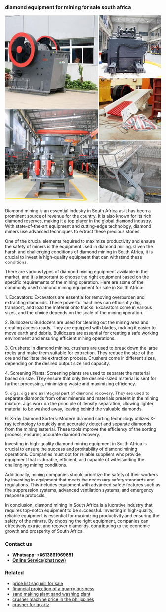 <h3>diamond equipment for mining for sale south africa</h3><img src='1708499459.jpg' alt=''><p>Diamond mining is an essential industry in South Africa as it has been a prominent source of revenue for the country. It is also known for its rich diamond reserves, making it a top player in the global diamond industry. With state-of-the-art equipment and cutting-edge technology, diamond miners use advanced techniques to extract these precious stones.</p><p>One of the crucial elements required to maximize productivity and ensure the safety of miners is the equipment used in diamond mining. Given the harsh and challenging conditions of diamond mining in South Africa, it is crucial to invest in high-quality equipment that can withstand these conditions.</p><p>There are various types of diamond mining equipment available in the market, and it is important to choose the right equipment based on the specific requirements of the mining operation. Here are some of the commonly used diamond mining equipment for sale in South Africa:</p><p>1. Excavators: Excavators are essential for removing overburden and extracting diamonds. These powerful machines can efficiently dig, transport, and load the material onto trucks. Excavators come in various sizes, and the choice depends on the scale of the mining operation.</p><p>2. Bulldozers: Bulldozers are used for clearing out the mining area and creating access roads. They are equipped with blades, making it easier to move earth and debris. Bulldozers are essential for creating a safe working environment and ensuring efficient mining operations.</p><p>3. Crushers: In diamond mining, crushers are used to break down the large rocks and make them suitable for extraction. They reduce the size of the ore and facilitate the extraction process. Crushers come in different sizes, depending on the desired output size and capacity.</p><p>4. Screening Plants: Screening plants are used to separate the material based on size. They ensure that only the desired-sized material is sent for further processing, minimizing waste and maximizing efficiency.</p><p>5. Jigs: Jigs are an integral part of diamond recovery. They are used to separate diamonds from other minerals and materials present in the mining mixture. Jigs work on the principle of density separation, allowing lighter material to be washed away, leaving behind the valuable diamonds.</p><p>6. X-ray Diamond Sorters: Modern diamond sorting technology utilizes X-ray technology to quickly and accurately detect and separate diamonds from the mining material. These tools improve the efficiency of the sorting process, ensuring accurate diamond recovery.</p><p>Investing in high-quality diamond mining equipment in South Africa is crucial to ensure the success and profitability of diamond mining operations. Companies must opt for reliable suppliers who provide equipment that is durable, efficient, and capable of withstanding the challenging mining conditions.</p><p>Additionally, mining companies should prioritize the safety of their workers by investing in equipment that meets the necessary safety standards and regulations. This includes equipment with advanced safety features such as fire suppression systems, advanced ventilation systems, and emergency response protocols.</p><p>In conclusion, diamond mining in South Africa is a lucrative industry that requires top-notch equipment to be successful. Investing in high-quality, reliable equipment is essential for maximizing productivity and ensuring the safety of the miners. By choosing the right equipment, companies can effectively extract and recover diamonds, contributing to the economic growth and prosperity of South Africa.</p><h3>Contact us</h3><ul><li><strong>Whatsapp:&nbsp;<a href="https://wa.me/8613661969651">+8613661969651</a></strong></li><li><a href="https://swt.shibang-china.com/?git&amp;zhl&amp;diamond equipment for mining for sale south africa"><strong>Online Service(chat now)</strong></a></li></ul><h3>Related</h3><ul><li><a href='price list sag mill for sale.md'>price list sag mill for sale</a></li><li><a href='financial projection of a quarry business.md'>financial projection of a quarry business</a></li><li><a href='sand making plant sand washing plant.md'>sand making plant sand washing plant</a></li><li><a href='crusher machine price in the philippines.md'>crusher machine price in the philippines</a></li><li><a href='crusher for quartz.md'>crusher for quartz</a></li></ul>